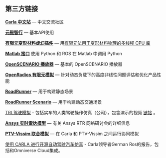 ## 第三方链接

[__Carla 中文站__](https://bbs.carla.org.cn/) — 中文交流社区

[__元毂智行__](https://www.meta-hub.ai/t/topic/76) — 基本API使用

[__有限元变形材料虚幻插件__](ecosys_femfx.md) — 用[有限元法用于变形材料物理的多线程 CPU 库](https://github.com/GPUOpen-Effects/FEMFX) 

[__Matlab 接口__](https://github.com/darkscyla/MATLAB-Carla-Interface) 使用 Python 和 ROS 在 Matlab 中调用 Python

[__OpenSCENARIO 播放器__](tuto_G_esmini.md) — 基本的 OpenSCENARIO 播放器

[__OpenRadios 有限元模拟__](OpenRadioss/use_OpenRadioss_windows.md) — 针对动态负载下的高度非线性问题评估和优化产品性能

[__RoadRunner__](https://ww2.mathworks.cn/help/roadrunner/index.html) — 用于构建静态场景

[__RoadRunner Scenario__](https://ww2.mathworks.cn/help/roadrunner-scenario/index.html) — 用于构建动态交通场景

[TRL驾驶模拟](https://www.trl.co.uk/solutions/driving-simulator) - 包括实车的人类驾驶操作仿真（公司），包含演示的视频 [链接](https://www.nvidia.com/en-us/on-demand/session/gtc24-s62468/) 。 

[__Ansys 实时雷达模型__](ecosys_ansys.md) — 有关 Ansys RTR 网络研讨会的详细信息

[__PTV-Vissim 联合模拟__](adv_ptv.md) — 在 Carla 和 PTV-Vissim 之间运行协同模拟

[使用 CARLA 进行开源自动驾驶汽车仿真](https://www.nvidia.com/en-us/on-demand/session/gtc24-s62468/) - Carla领导者German Ros的报告，包括和Omniverse Cloud集成。
